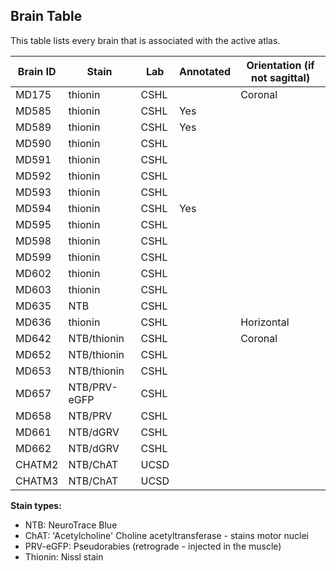 ## Brain Table

This table lists every brain that is associated with the active atlas.

| Brain ID |  Stain    | Lab | Annotated | Orientation (if not sagittal)  |
| ---------|  -------- | --- | --------- |--------------------------------|
| MD175 | thionin      | CSHL |      | Coronal    |
| MD585 | thionin      | CSHL | Yes  |            |
| MD589 | thionin      | CSHL | Yes  |            |
| MD590 | thionin      | CSHL |      |            |
| MD591 | thionin      | CSHL |      |            |
| MD592 | thionin      | CSHL |      |            |
| MD593 | thionin      | CSHL |      |            |
| MD594 | thionin      | CSHL | Yes  |            |
| MD595 | thionin      | CSHL |      |            |
| MD598 | thionin      | CSHL |      |            |
| MD599 | thionin      | CSHL |      |            |
| MD602 | thionin      | CSHL |      |            |
| MD603 | thionin      | CSHL |      |            |
| MD635 | NTB          | CSHL |      |            |
| MD636 | thionin      | CSHL |      | Horizontal |
| MD642 | NTB/thionin  | CSHL |      | Coronal    |
| MD652 | NTB/thionin  | CSHL |      |            |
| MD653 | NTB/thionin  | CSHL |      |            |
| MD657 | NTB/PRV-eGFP | CSHL |      |            |
| MD658 | NTB/PRV      | CSHL |      |            |
| MD661 | NTB/dGRV     | CSHL |      |            |
| MD662 | NTB/dGRV     | CSHL |      |            |
| CHATM2 | NTB/ChAT    | UCSD |      |            |
| CHATM3 | NTB/ChAT    | UCSD |      |            |

**Stain types:**
 - NTB: NeuroTrace Blue
 - ChAT: 'Acetylcholine' Choline acetyltransferase - stains motor nuclei
 - PRV-eGFP: Pseudorabies (retrograde - injected in the muscle)
 - Thionin: Nissl stain
